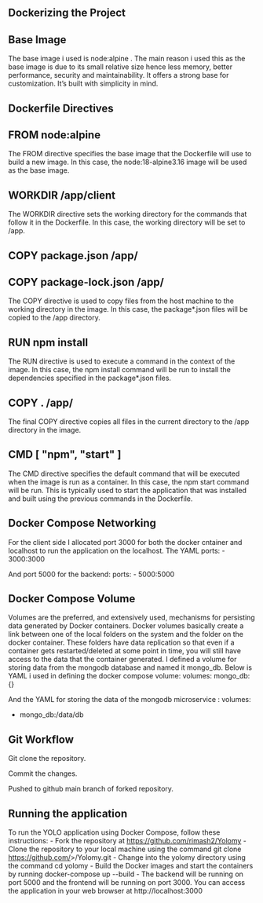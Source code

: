 ## Dockerizing the Project
## Base Image
The base image i used is node:alpine . The main reason i used this as the base image is due to its small relative size hence less memory, better performance, security and maintainability. It offers a strong base for customization. It’s built with simplicity in mind.

## Dockerfile Directives
## FROM node:alpine
The FROM directive specifies the base image that the Dockerfile will use to build a new image. In this case, the node:18-alpine3.16 image will be used as the base image.

## WORKDIR /app/client
The WORKDIR directive sets the working directory for the commands that follow it in the Dockerfile. In this case, the working directory will be set to /app.

## COPY package.json /app/
## COPY package-lock.json /app/
The COPY directive is used to copy files from the host machine to the working directory in the image. In this case, the package*.json files will be copied to the /app directory.

## RUN npm install
The RUN directive is used to execute a command in the context of the image. In this case, the npm install command will be run to install the dependencies specified in the package*.json files.

## COPY . /app/
The final COPY directive copies all files in the current directory to the /app directory in the image.

## CMD [ "npm", "start" ]
The CMD directive specifies the default command that will be executed when the image is run as a container. In this case, the npm start command will be run. This is typically used to start the application that was installed and built using the previous commands in the Dockerfile.

## Docker Compose Networking
For the client side I allocated port 3000 for both the docker cntainer and localhost to run the application on the localhost. The YAML
ports: - 3000:3000

And port 5000 for the backend:
ports: - 5000:5000

## Docker Compose Volume
Volumes are the preferred, and extensively used, mechanisms for persisting data generated by Docker containers. Docker volumes basically create a link between one of the local folders on the system and the folder on the docker container. These folders have data replication so that even if a container gets restarted/deleted at some point in time, you will still have access to the data that the container generated. I defined a volume for storing data from the mongodb database and named it mongo_db. Below is YAML i used in defining the docker compose volume:
volumes:
mongo_db: {}

And the YAML for storing the data of the mongodb microservice :
volumes:
- mongo_db:/data/db

## Git Workflow
Git clone the repository.

Commit the changes.

Pushed to github main branch of forked repository.

## Running the application
To run the YOLO application using Docker Compose, follow these instructions: - Fork the repository at https://github.com/rimash2/Yolomy - Clone the repository to your local machine using the command git clone https://github.com/<yourusername>>/Yolomy.git - Change into the yolomy directory using the command cd yolomy - Build the Docker images and start the containers by running docker-compose up --build - The backend will be running on port 5000 and the frontend will be running on port 3000. You can access the application in your web browser at http://localhost:3000

